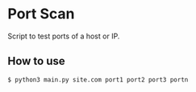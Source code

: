 # Port Scan

Script to test ports of a host or IP.

## How to use

```bash
$ python3 main.py site.com port1 port2 port3 portn
```
